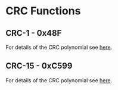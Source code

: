 # CRC Functions

## CRC-1 - 0x48F

For details of the CRC polynomial see [here](./crc-10_0x48f.md).

## CRC-15 - 0xC599

For details of the CRC polynomial see [here](./crc-15_0xc599.md).
